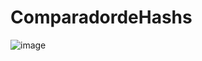 # ComparadordeHashs

![image](https://user-images.githubusercontent.com/68041537/160684766-58eff54e-e903-48d2-bd2f-8181ab5cf4a8.png)
